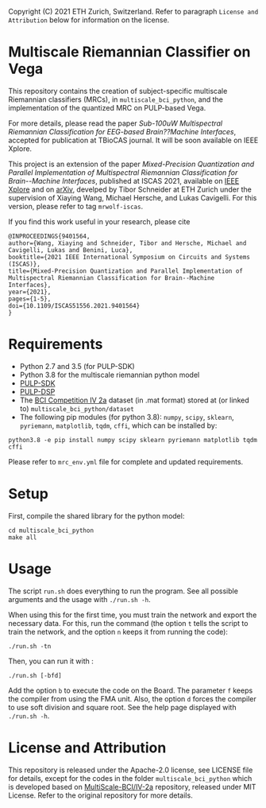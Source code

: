 Copyright (C) 2021 ETH Zurich, Switzerland. Refer to paragraph `License and Attribution` below for information on the license.

# Multiscale Riemannian Classifier on Vega

This repository contains the creation of subject-specific multiscale Riemannian classifiers (MRCs), in `multiscale_bci_python`, and the implementation of the quantized MRC on PULP-based Vega.

For more details, please read the paper *Sub-100uW Multispectral Riemannian Classification for EEG-based Brain??Machine Interfaces*, accepted for publication at TBioCAS journal. It will be soon available on IEEE Xplore.

This project is an extension of the paper *Mixed-Precision Quantization and Parallel Implementation of Multispectral Riemannian Classification for Brain--Machine Interfaces*, published at ISCAS 2021, available on [IEEE Xplore](https://ieeexplore.ieee.org/document/9401564) and on [arXiv](https://arxiv.org/abs/2102.11221), develped by Tibor Schneider at ETH Zurich under the supervision of Xiaying Wang, Michael Hersche, and Lukas Cavigelli. For this version, please refer to tag `mrwolf-iscas`.

If you find this work useful in your research, please cite
```
@INPROCEEDINGS{9401564,
author={Wang, Xiaying and Schneider, Tibor and Hersche, Michael and Cavigelli, Lukas and Benini, Luca},
booktitle={2021 IEEE International Symposium on Circuits and Systems (ISCAS)},
title={Mixed-Precision Quantization and Parallel Implementation of Multispectral Riemannian Classification for Brain--Machine Interfaces},
year={2021},
pages={1-5},
doi={10.1109/ISCAS51556.2021.9401564}
}
```

# Requirements

- Python 2.7 and 3.5 (for PULP-SDK)
- Python 3.8 for the multiscale riemannian python model
- [PULP-SDK](https://github.com/pulp-platform/pulp-sdk "PULP-SDK repository")
- [PULP-DSP](https://github.com/pulp-platform/pulp-dsp "PULP-DSP repository")
- The [BCI Competition IV 2a](http://www.bbci.de/competition/iv/ "BCI Competition IV") dataset (in .mat format) stored at (or linked to) `multiscale_bci_python/dataset`
- The following pip modules (for python 3.8): `numpy`, `scipy`, `sklearn`, `pyriemann`, `matplotlib`, `tqdm`, `cffi`, which can be installed by:

```
python3.8 -e pip install numpy scipy sklearn pyriemann matplotlib tqdm cffi
```

Please refer to `mrc_env.yml` file for complete and updated requirements.

# Setup

First, compile the shared library for the python model:

```
cd multiscale_bci_python
make all
```

# Usage

The script `run.sh` does everything to run the program. See all possible arguments and the usage with `./run.sh -h`.

When using this for the first time, you must train the network and export the necessary data. For this, run the command (the option `t` tells the script to train the network, and the option `n` keeps it from running the code):

```
./run.sh -tn
```

Then, you can run it with :

```
./run.sh [-bfd]
```

Add the option `b` to execute the code on the Board. The parameter `f` keeps the compiler from using the FMA unit. Also, the option `d` forces the compiler to use soft division and square root. See the help page displayed with `./run.sh -h`.

# License and Attribution

This repository is released under the Apache-2.0 license, see LICENSE file for details, except for the codes in the folder `multiscale_bci_python` which is developed based on [MultiScale-BCI/IV-2a](https://github.com/MultiScale-BCI/IV-2a) repository, released under MIT License. Refer to the original repository for more details.
